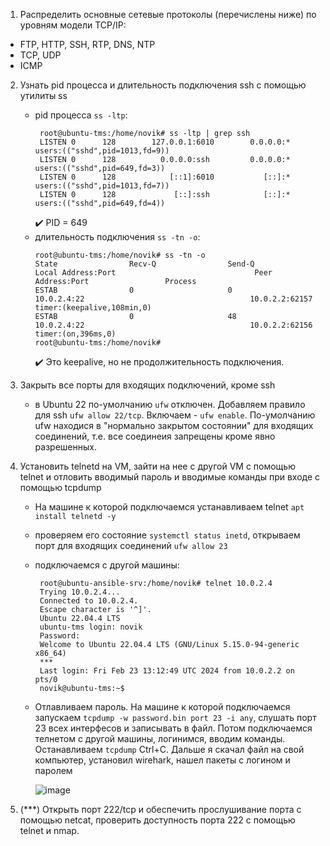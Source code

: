1. Распределить основные сетевые протоколы (перечислены ниже) по уровням модели TCP/IP:
  - FTP, HTTP, SSH, RTP, DNS, NTP
  - TCP, UDP
  - ICMP
  
2. Узнать pid процесса и длительность подключения ssh с помощью утилиты ss
   - pid процесса `ss -ltp`:
     ```console
      root@ubuntu-tms:/home/novik# ss -ltp | grep ssh
      LISTEN 0      128        127.0.0.1:6010        0.0.0.0:*    users:(("sshd",pid=1013,fd=9))
      LISTEN 0      128          0.0.0.0:ssh         0.0.0.0:*    users:(("sshd",pid=649,fd=3))
      LISTEN 0      128            [::1]:6010           [::]:*    users:(("sshd",pid=1013,fd=7))
      LISTEN 0      128             [::]:ssh            [::]:*    users:(("sshd",pid=649,fd=4))
     ```
      :heavy_check_mark: PID = 649  
    - длительность подключения `ss -tn -o`:
      ```console
      root@ubuntu-tms:/home/novik# ss -tn -o
      State                Recv-Q                Send-Q                               Local Address:Port                               Peer Address:Port                 Process
      ESTAB                0                     0                                         10.0.2.4:22                                     10.0.2.2:62157                 timer:(keepalive,108min,0)
      ESTAB                0                     48                                        10.0.2.4:22                                     10.0.2.2:62156                 timer:(on,396ms,0)
      root@ubuntu-tms:/home/novik#

      ```
      :heavy_check_mark: Это keepalive, но не продолжительность подключения.
         
   
3. Закрыть все порты для входящих подключений, кроме ssh  
   - в Ubuntu 22 по-умолчанию `ufw` отключен. Добавляем правило для ssh `ufw allow 22/tcp`. Включаем - `ufw enable`. По-умолчанию  ufw находися в "нормально закрытом состоянии" для входящих соединений,
     т.е. все соединеия запрещены кроме явно разрешенных.  
     
4. Установить telnetd на VM, зайти на нее с другой VM с помощью telnet и отловить вводимый пароль и вводимые команды при входе c помощью tcpdump
   - На машине к которой подключаемся устанавливаем telnet `apt install telnetd -y`
   - проверяем его состояние `systemctl status inetd`, открываем порт для входящих соединений `ufw allow 23`
   - подключаемся с другой машины:
     ```console
      root@ubuntu-ansible-srv:/home/novik# telnet 10.0.2.4
      Trying 10.0.2.4...
      Connected to 10.0.2.4.
      Escape character is '^]'.
      Ubuntu 22.04.4 LTS
      ubuntu-tms login: novik
      Password:
      Welcome to Ubuntu 22.04.4 LTS (GNU/Linux 5.15.0-94-generic x86_64)
      ***
      Last login: Fri Feb 23 13:12:49 UTC 2024 from 10.0.2.2 on pts/0
      novik@ubuntu-tms:~$

     ```
   - Отлавливаем пароль. На машине к которой подключаемся запускаем `tcpdump -w password.bin port 23 -i any`, слушать порт 23 всех интерфесов и записывать в файл. Потом подключаемся
     телнетом с другой машины, логинимся, вводим команды. Останавливаем `tcpdump` Ctrl+C. Дальше я скачал файл на свой компьютер, установил wirehark, нашел пакеты с логином и паролем
    
      ![image](https://github.com/tms-dos21-onl/sergey-novik/assets/77771829/070b83a6-19d3-4de6-869c-2599f86a7617)
     
5. (***) Открыть порт 222/tcp и обеспечить прослушивание порта с помощью netcat, проверить доступность порта 222 с помощью telnet и nmap.

